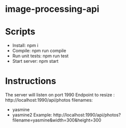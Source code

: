 # image-processing-api
# Scripts
- Install: npm i
- Compile: npm run compile
- Run unit tests: npm run test
- Start server: npm start
# Instructions
The server will listen on port 1990
Endpoint to resize :
http://localhost:1990/api/photos
filenames:
- yasmine
- yasmine2
Example:
http://localhost:1990/api/photos?filename=yasmine&width=300&height=300
